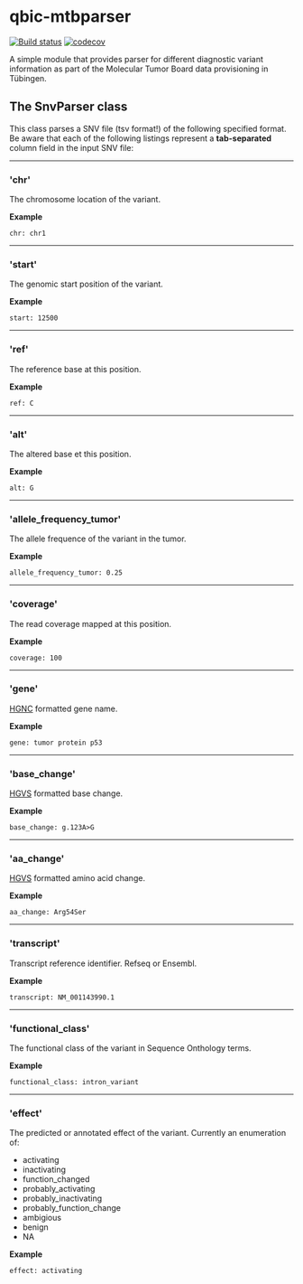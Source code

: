 # qbic-mtbparser

[![Build status](https://travis-ci.org/qbicsoftware/qbic-centraxx-mtb-wf.svg?branch=development)](https://travis-ci.org/qbicsoftware/qbic-centraxx-mtb-wf/) [![codecov](https://codecov.io/gh/qbicsoftware/qbic-centraxx-mtb-wf/branch/development/graph/badge.svg)](https://codecov.io/gh/qbicsoftware/qbic-centraxx-mtb-wf)


A simple module that provides parser for different diagnostic variant information as part of the Molecular Tumor Board data provisioning in Tübingen.

## The SnvParser class
This class parses a SNV file (tsv format!) of the following specified format. Be aware that each of the following listings represent a **tab-separated** column field in the input SNV file:

---

### 'chr'
The chromosome location of the variant.

**Example**

``chr: chr1``

---

### 'start'
The genomic start position of the variant.

**Example**

``start: 12500``

---

### 'ref'
The reference base at this position.

**Example**


``ref: C``

---

### 'alt'
The altered base et this position.

**Example**

``alt: G``

---

### 'allele\_frequency\_tumor'
The allele frequence of the variant in the tumor.

**Example**

``allele_frequency_tumor: 0.25``

---

### 'coverage'
The read coverage mapped at this position.

**Example**

``coverage: 100``

---

### 'gene'
[HGNC](https://www.genenames.org) formatted gene name.

**Example**

``gene: tumor protein p53``

---

### 'base_change'
[HGVS](http://varnomen.hgvs.org/recommendations/DNA/) formatted base change.

**Example**

``base_change: g.123A>G``

---

### 'aa_change'
[HGVS](http://varnomen.hgvs.org/recommendations/protein/) formatted amino acid change.

**Example**

``aa_change: Arg54Ser``

---

### 'transcript'
Transcript reference identifier. Refseq or Ensembl.

**Example**

``transcript: NM_001143990.1``

---

### 'functional\_class'
The functional class of the variant in Sequence Onthology terms.

**Example**

``functional_class: intron_variant``

---

### 'effect'
The predicted or annotated effect of the variant. Currently an enumeration of:

* activating
* inactivating
* function_changed
* probably\_activating
* probably\_inactivating
* probably\_function\_change
* ambigious
* benign
* NA

**Example**

``effect: activating``


